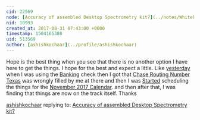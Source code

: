 ```yaml
---
cid: 22569
node: [Accuracy of assembled Desktop Spectrometry kit?](../notes/WhiteRabbit/07-29-2014/question)
nid: 10993
created_at: 2017-08-31 07:43:00 +0000
timestamp: 1504165380
uid: 513569
author: [ashishkochaar](../profile/ashishkochaar)
---
```


Hope is the best thing when you see that there is no another option I have here to get the things. I hope for the best and expect a little. Like [yesterday ](http://allbankroutingnumber.com)when I was using the [Banking](http://allbankroutingnumber.com/wells-fargo-bank-routing-number-and-locations-near-me/) check then I got that [Chase Routing Number Texas](http://allbankroutingnumber.com/jp-morgan-chase-bank-routing-number-location-near-me/) was wrongly filled by me at there and then I was [Started](http://thegameofthrones.co) scheduling the things for the [November 2017 Calendar](http://thegameofthrones.co/november-2017-printable-calendar-templates/). and then after that, I was finding that things are now on the track itself. Thanks

[ashishkochaar](../profile/ashishkochaar) replying to: [Accuracy of assembled Desktop Spectrometry kit?](../notes/WhiteRabbit/07-29-2014/question)

